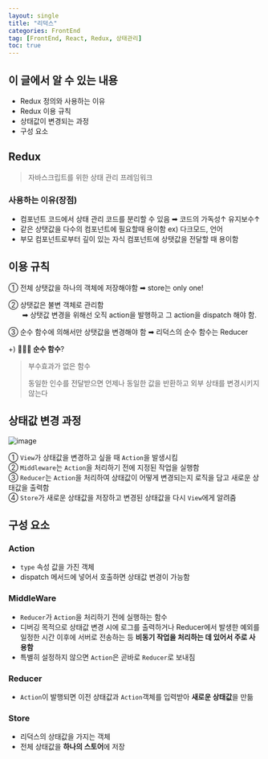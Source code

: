 ```yaml
---
layout: single
title: "리덕스"
categories: FrontEnd
tag: [FrontEnd, React, Redux, 상태관리]
toc: true
---
```


## 이 글에서 알 수 있는 내용

- Redux 정의와 사용하는 이유
- Redux 이용 규칙
- 상태값이 변경되는 과정
- 구성 요소

## Redux

> 자바스크립트를 위한 상태 관리 프레임워크

### 사용하는 이유(장점)

- 컴포넌트 코드에서 상태 관리 코드를 분리할 수 있음 ➡︎ 코드의 가독성↑ 유지보수↑
- 같은 상탯값을 다수의 컴포넌트에 필요할때 용이함 ex) 다크모드, 언어
- 부모 컴포넌트로부터 깊이 있는 자식 컴포넌트에 상탯값을 전달할 때 용이함

## 이용 규칙

① 전체 상탯값을 하나의 객체에 저장해야함 ➡︎ store는 only one!

② 상탯값은 불변 객체로 관리함  
&nbsp;&nbsp;&nbsp;&nbsp;&nbsp;&nbsp; ➡︎ 상탯값 변경을 위해선 오직 action을 발행하고 그 action을 dispatch 해야 함.

③ 순수 함수에 의해서만 상탯값을 변경해야 함
➡︎ 리덕스의 순수 함수는 Reducer

+) **👩🏻‍🏫 순수 함수**?

> 부수효과가 없은 함수
>
> 동일한 인수를 전달받으면 언제나 동일한 값을 반환하고 외부 상태를 변경시키지 않는다

## 상태값 변경 과정

![image](https://user-images.githubusercontent.com/40657327/144377111-27f872cb-69ec-446d-9549-9ae6c5de8536.png)

① `View`가 상태값을 변경하고 싶을 때 `Action`을 발생시킴  
② `Middleware`는 `Action`을 처리하기 전에 지정된 작업을 실행함  
③ `Reducer`는 `Action`을 처리하여 상태값이 어떻게 변경되는지 로직을 담고 새로운 상태값을 출력함  
➃ `Store`가 새로운 상태값을 저장하고 변경된 상태값을 다시 `View`에게 알려줌

## 구성 요소

### Action

- `type` 속성 값을 가진 객체
- dispatch 메서드에 넣어서 호출하면 상태값 변경이 가능함

### MiddleWare

- `Reducer`가 `Action`을 처리하기 전에 실행하는 함수
- 디버깅 목적으로 상태값 변경 시에 로그를 출력하거나 Reducer에서 발생한 예외를 일정한 시간 이후에 서버로 전송하는 등 **비동기 작업을 처리하는 데 있어서 주로 사용함**
- 특별히 설정하지 않으면 `Action`은 곧바로 `Reducer`로 보내짐

### Reducer

- `Action`이 발행되면 이전 상태값과 `Action`객체를 입력받아 **새로운 상태값**을 만듦

### Store

- 리덕스의 상태값을 가지는 객체
- 전체 상태값을 **하나의 스토어**에 저장
